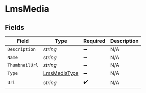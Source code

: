 # LmsMedia


## Fields

| Field                                                   | Type                                                    | Required                                                | Description                                             |
| ------------------------------------------------------- | ------------------------------------------------------- | ------------------------------------------------------- | ------------------------------------------------------- |
| `Description`                                           | *string*                                                | :heavy_minus_sign:                                      | N/A                                                     |
| `Name`                                                  | *string*                                                | :heavy_minus_sign:                                      | N/A                                                     |
| `ThumbnailUrl`                                          | *string*                                                | :heavy_minus_sign:                                      | N/A                                                     |
| `Type`                                                  | [LmsMediaType](../../Models/Components/LmsMediaType.md) | :heavy_minus_sign:                                      | N/A                                                     |
| `Url`                                                   | *string*                                                | :heavy_check_mark:                                      | N/A                                                     |